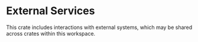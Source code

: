 # External Services

This crate includes interactions with external systems, which may be shared
across crates within this workspace.
